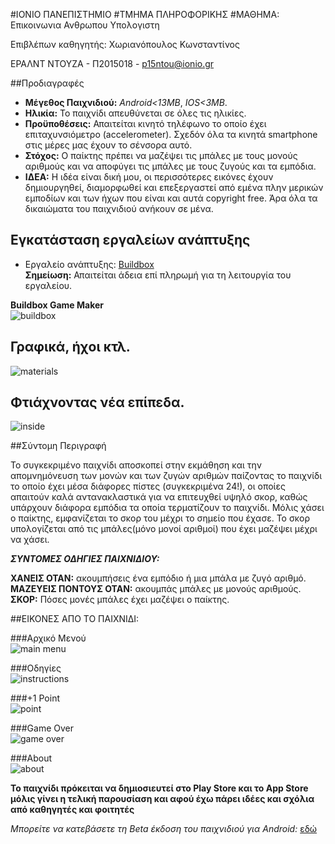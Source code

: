 #ΙΟΝΙΟ ΠΑΝΕΠΙΣΤΗΜΙΟ 
#ΤΜΗΜΑ ΠΛΗΡΟΦΟΡΙΚΗΣ 
#ΜΑΘΗΜΑ: Επικοινωνια Ανθρωπου Υπολογιστη
 
Επιβλέπων καθηγητής: Χωριανόπουλος Κωνσταντίνος 

ΕΡΑΛΝΤ ΝΤΟΥΖΑ - Π2015018 - p15ntou@ionio.gr 

##Προδιαγραφές

- **Μέγεθος Παιχνιδιού:** *Android<13MB*, *IOS<3MB*.
- **Ηλικία:** Το παιχνίδι απευθύνεται σε όλες τις ηλικίες.
- **Προϋποθέσεις:** Απαιτείται κινητό τηλέφωνο το οποίο έχει επιταχυνσιόμετρο (accelerometer). Σχεδόν όλα τα κινητά smartphone στις μέρες μας έχουν το σένσορα αυτό.
- **Στόχος:** Ο παίκτης πρέπει να μαζέψει τις μπάλες με τους μονούς αριθμούς και να αποφύγει τις μπάλες με τους ζυγούς και τα εμπόδια. 
- **ΙΔΕΑ:** Η ιδέα είναι δική μου, οι περισσότερες εικόνες έχουν δημιουργηθεί, διαμορφωθεί και επεξεργαστεί από εμένα πλην μερικών εμποδίων και των ήχων που είναι και αυτά copyright free. Άρα όλα τα δικαιώματα του παιχνιδιού ανήκουν σε μένα.

## Εγκατάσταση εργαλείων ανάπτυξης

*	Εργαλείο ανάπτυξης: [Buildbox](https://www.buildbox.com)<br>**Σημείωση:** Απαιτείται άδεια επί πληρωμή για τη λειτουργία του εργαλείου.

**Buildbox Game Maker**<br>
![buildbox](buildbox.png)


## Γραφικά, ήχοι κτλ.

![materials](materials.png)

## Φτιάχνοντας νέα επίπεδα.

![inside](inside.png)

##Σύντομη Περιγραφή

Το συγκεκριμένο παιχνίδι αποσκοπεί στην εκμάθηση και την απομνημόνευση των μονών και των ζυγών αριθμών παίζοντας το παιχνίδι το οποίο έχει μέσα διάφορες πίστες (συγκεκριμένα 24!), οι οποίες απαιτούν καλά αντανακλαστικά για να επιτευχθεί υψηλό σκορ, καθώς υπάρχουν διάφορα εμπόδια τα οποία τερματίζουν το παιχνίδι. Μόλις χάσει ο παίκτης, εμφανίζεται το σκορ του μέχρι το σημείο που έχασε.
Το σκορ υπολογίζεται από τις μπάλες(μόνο μονοί αριθμοί) που έχει μαζέψει μέχρι να χάσει.

**_ΣΥΝΤΟΜΕΣ ΟΔΗΓΙΕΣ ΠΑΙΧΝΙΔΙΟΥ:_**

**ΧΑΝΕΙΣ ΟΤΑΝ:** ακουμπήσεις ένα εμπόδιο ή μια μπάλα με ζυγό αριθμό.<br>
**ΜΑΖΕΥΕΙΣ ΠΟΝΤΟΥΣ ΟΤΑΝ:** ακουμπάς μπάλες με μονούς αριθμούς.<br>
**ΣΚΟΡ:** Πόσες μονές μπάλες έχει μαζέψει ο παίκτης.<br>

##ΕΙΚΟΝΕΣ ΑΠΟ ΤΟ ΠΑΙΧΝΙΔΙ:

###Αρχικό Μενού<br>
![main menu](main_menu.gif) <br>

###Οδηγίες<br>
![instructions](instructions.png) <br>

###+1 Point<br>
![point](point.gif) <br>

###Game Over<br>
![game over](game_over.gif) <br>

###About<br>
![about](about.gif) <br>


**Το παιχνίδι πρόκειται να δημιοσιευτεί στο Play Store και το App Store μόλις γίνει η τελική παρουσίαση και αφού έχω πάρει ιδέες και σχόλια από καθηγητές και φοιτητές**

*Μπορείτε να κατεβάσετε τη Beta έκδοση του παιχνιδιού για Android:*
[εδώ](https://drive.google.com/file/d/0B70mxlpZoHyPZ3ZZOVJkMHUzS2s/view?usp=sharing)